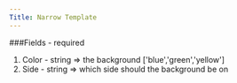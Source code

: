 ```yaml
---
Title: Narrow Template
---
```


###Fields - required
1. Color - string => the background ['blue','green','yellow']
2. Side - string => which side should the background be on